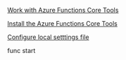 [Work with Azure Functions Core Tools](https://docs.microsoft.com/en-us/azure/azure-functions/functions-run-local#v2)  

[Install the Azure Functions Core Tools](https://docs.microsoft.com/en-us/azure/azure-functions/functions-run-local#install-the-azure-functions-core-tools)  

[Configure local setttings file](https://docs.microsoft.com/en-us/azure/azure-functions/functions-run-local#local-settings-file)  


func start 

